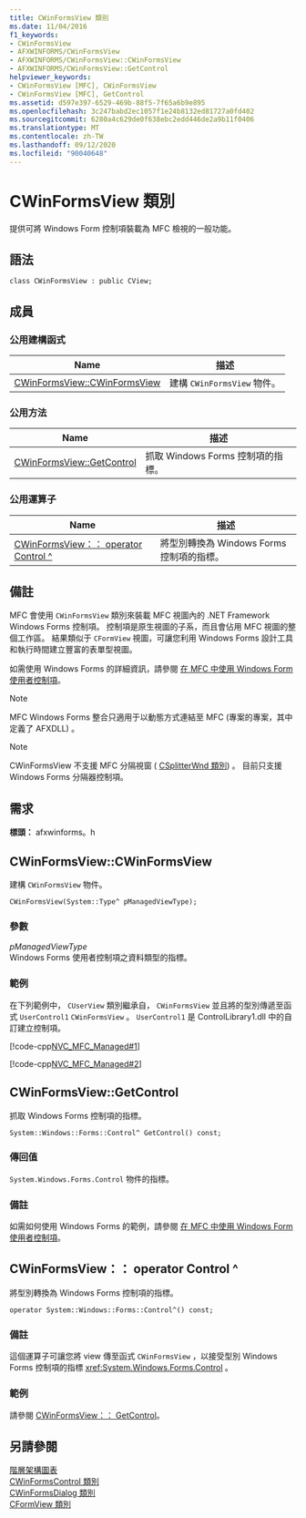 ```yaml
---
title: CWinFormsView 類別
ms.date: 11/04/2016
f1_keywords:
- CWinFormsView
- AFXWINFORMS/CWinFormsView
- AFXWINFORMS/CWinFormsView::CWinFormsView
- AFXWINFORMS/CWinFormsView::GetControl
helpviewer_keywords:
- CWinFormsView [MFC], CWinFormsView
- CWinFormsView [MFC], GetControl
ms.assetid: d597e397-6529-469b-88f5-7f65a6b9e895
ms.openlocfilehash: 3c247babd2ec1057f1e24b8132ed81727a0fd402
ms.sourcegitcommit: 6280a4c629de0f638ebc2edd446de2a9b11f0406
ms.translationtype: MT
ms.contentlocale: zh-TW
ms.lasthandoff: 09/12/2020
ms.locfileid: "90040648"
---
```

# <a name="cwinformsview-class"></a>CWinFormsView 類別

提供可將 Windows Form 控制項裝載為 MFC 檢視的一般功能。

## <a name="syntax"></a>語法

```
class CWinFormsView : public CView;
```

## <a name="members"></a>成員

### <a name="public-constructors"></a>公用建構函式

|Name|描述|
|----------|-----------------|
|[CWinFormsView::CWinFormsView](#cwinformsview)|建構 `CWinFormsView` 物件。|

### <a name="public-methods"></a>公用方法

|Name|描述|
|----------|-----------------|
|[CWinFormsView::GetControl](#getcontrol)|抓取 Windows Forms 控制項的指標。|

### <a name="public-operators"></a>公用運算子

|Name|描述|
|----------|-|
|[CWinFormsView：： operator Control ^](#operator_control)|將型別轉換為 Windows Forms 控制項的指標。|

## <a name="remarks"></a>備註

MFC 會使用 `CWinFormsView` 類別來裝載 MFC 視圖內的 .NET Framework Windows Forms 控制項。 控制項是原生視圖的子系，而且會佔用 MFC 視圖的整個工作區。 結果類似于 `CFormView` 視圖，可讓您利用 Windows Forms 設計工具和執行時間建立豐富的表單型視圖。

如需使用 Windows Forms 的詳細資訊，請參閱 [在 MFC 中使用 Windows Form 使用者控制項](../../dotnet/using-a-windows-form-user-control-in-mfc.md)。

> [!NOTE]
> MFC Windows Forms 整合只適用于以動態方式連結至 MFC (專案的專案，其中定義了 AFXDLL) 。

> [!NOTE]
> CWinFormsView 不支援 MFC 分隔視窗 ( [CSplitterWnd 類別](../../mfc/reference/csplitterwnd-class.md)) 。 目前只支援 Windows Forms 分隔器控制項。

## <a name="requirements"></a>需求

**標頭：** afxwinforms。h

## <a name="cwinformsviewcwinformsview"></a><a name="cwinformsview"></a> CWinFormsView::CWinFormsView

建構 `CWinFormsView` 物件。

```
CWinFormsView(System::Type^ pManagedViewType);
```

### <a name="parameters"></a>參數

*pManagedViewType*<br/>
Windows Forms 使用者控制項之資料類型的指標。

### <a name="example"></a>範例

在下列範例中， `CUserView` 類別繼承自， `CWinFormsView` 並且將的型別傳遞至函式 `UserControl1` `CWinFormsView` 。 `UserControl1` 是 ControlLibrary1.dll 中的自訂建立控制項。

[!code-cpp[NVC_MFC_Managed#1](../../mfc/reference/codesnippet/cpp/cwinformsview-class_1.h)]

[!code-cpp[NVC_MFC_Managed#2](../../mfc/reference/codesnippet/cpp/cwinformsview-class_2.cpp)]

## <a name="cwinformsviewgetcontrol"></a><a name="getcontrol"></a> CWinFormsView::GetControl

抓取 Windows Forms 控制項的指標。

```
System::Windows::Forms::Control^ GetControl() const;
```

### <a name="return-value"></a>傳回值

`System.Windows.Forms.Control` 物件的指標。

### <a name="remarks"></a>備註

如需如何使用 Windows Forms 的範例，請參閱 [在 MFC 中使用 Windows Form 使用者控制項](../../dotnet/using-a-windows-form-user-control-in-mfc.md)。

## <a name="cwinformsviewoperator-control"></a><a name="operator_control"></a> CWinFormsView：： operator Control ^

將型別轉換為 Windows Forms 控制項的指標。

```
operator System::Windows::Forms::Control^() const;
```

### <a name="remarks"></a>備註

這個運算子可讓您將 view 傳至函式 `CWinFormsView` ，以接受型別 Windows Forms 控制項的指標 <xref:System.Windows.Forms.Control> 。

### <a name="example"></a>範例

  請參閱 [CWinFormsView：： GetControl](#getcontrol)。

## <a name="see-also"></a>另請參閱

[階層架構圖表](../../mfc/hierarchy-chart.md)<br/>
[CWinFormsControl 類別](../../mfc/reference/cwinformscontrol-class.md)<br/>
[CWinFormsDialog 類別](../../mfc/reference/cwinformsdialog-class.md)<br/>
[CFormView 類別](../../mfc/reference/cformview-class.md)

